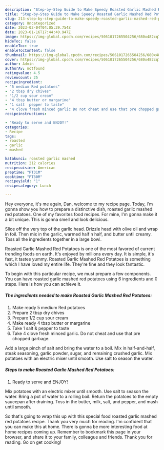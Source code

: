 ```yaml
---
description: "Step-by-Step Guide to Make Speedy Roasted Garlic Mashed Red Potatoes"
title: "Step-by-Step Guide to Make Speedy Roasted Garlic Mashed Red Potatoes"
slug: 213-step-by-step-guide-to-make-speedy-roasted-garlic-mashed-red-potatoes
category: Uncategorized
date: 2023-02-04T04:05:29.754Z
date: 2023-01-16T17:44:40.947Z
image: https://img-global.cpcdn.com/recipes/5061017265504256/680x482cq70/roasted-garlic-mashed-red-potatoes-recipe-main-photo.jpg
hideToc: false
enableToc: true
enableTocContent: false
thumbnail: https://img-global.cpcdn.com/recipes/5061017265504256/680x482cq70/roasted-garlic-mashed-red-potatoes-recipe-main-photo.jpg
cover: https://img-global.cpcdn.com/recipes/5061017265504256/680x482cq70/roasted-garlic-mashed-red-potatoes-recipe-main-photo.jpg
author: Admin
authorAv: notfound
ratingvalue: 4.5
reviewcount: 25
recipeingredient:
- "5 medium Red potatoes"
- "2 tbsp dry chives"
- "1/2 cup sour cream"
- "4 tbsp butter or margarine"
- "1 salt  pepper to taste"
- "4 clove fresh minced garlic Do not cheat and use that pre chopped garbage"
recipeinstructions:

- "Ready to serve and ENJOY!"
categories:
- Recipe
tags:
- roasted
- garlic
- mashed

katakunci: roasted garlic mashed 
nutrition: 212 calories
recipecuisine: American
preptime: "PT31M"
cooktime: "PT30M"
recipeyield: "1"
recipecategory: Lunch

---
```



Hey everyone, it's me again, Dan, welcome to my recipe page. Today, I'm gonna show you how to prepare a distinctive dish, roasted garlic mashed red potatoes. One of my favorites food recipes. For mine, I'm gonna make it a bit unique. This is gonna smell and look delicious.

Slice off the very top of the garlic head. Drizzle head with olive oil and wrap in foil. Then mix in the garlic, warmed half n half, and butter until creamy. Toss all the ingredients together in a large bowl.

Roasted Garlic Mashed Red Potatoes is one of the most favored of current trending foods on earth. It's enjoyed by millions every day. It is simple, it's fast, it tastes yummy. Roasted Garlic Mashed Red Potatoes is something which I have loved my entire life. They're fine and they look fantastic.


To begin with this particular recipe, we must prepare a few components. You can have roasted garlic mashed red potatoes using 6 ingredients and 0 steps. Here is how you can achieve it.

<!--inarticleads1-->

##### The ingredients needed to make Roasted Garlic Mashed Red Potatoes:

1. Make ready 5 medium Red potatoes
1. Prepare 2 tbsp dry chives
1. Prepare 1/2 cup sour cream
1. Make ready 4 tbsp butter or margarine
1. Take 1 salt &amp; pepper to taste
1. Take 4 clove fresh minced garlic. Do not cheat and use that pre chopped garbage.


Add a large pinch of salt and bring the water to a boil. Mix in half-and-half, steak seasoning, garlic powder, sugar, and remaining crushed garlic. Mix potatoes with an electric mixer until smooth. Use salt to season the water. 

<!--inarticleads2-->

##### Steps to make Roasted Garlic Mashed Red Potatoes:


1. Ready to serve and ENJOY!

Mix potatoes with an electric mixer until smooth. Use salt to season the water. Bring a pot of water to a rolling boil. Return the potatoes to the empty saucepan after draining. Toss in the butter, milk, salt, and pepper, and mash until smooth. 

So that's going to wrap this up with this special food roasted garlic mashed red potatoes recipe. Thank you very much for reading. I'm confident that you can make this at home. There is gonna be more interesting food at home recipes coming up. Remember to bookmark this page in your browser, and share it to your family, colleague and friends. Thank you for reading. Go on get cooking!
